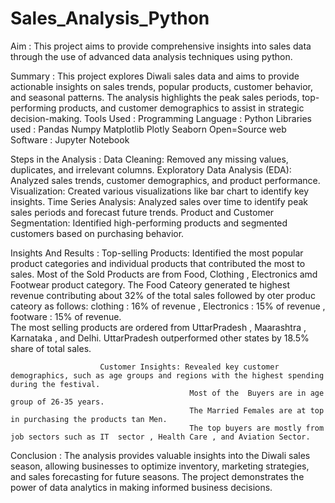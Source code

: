 # Sales_Analysis_Python
Aim : This project aims to provide comprehensive insights into sales data through the use of advanced data analysis techniques using python.

Summary : This project explores Diwali sales data and aims to provide actionable insights on sales trends, popular products, customer behavior, and seasonal patterns. The 
          analysis highlights the peak sales periods, top-performing products, and customer demographics to assist in strategic decision-making.
Tools Used : Programming Language : Python
             Libraries used : Pandas
                              Numpy
                              Matplotlib
                              Plotly
                              Seaborn
             Open=Source web Software : Jupyter Notebook

 Steps in the Analysis : 
                          Data Cleaning: Removed any missing values, duplicates, and irrelevant columns.
                          Exploratory Data Analysis (EDA): Analyzed sales trends, customer demographics, and product performance.
                          Visualization: Created various visualizations like bar chart to identify key insights.
                          Time Series Analysis: Analyzed sales over time to identify peak sales periods and forecast future trends.
                          Product and Customer Segmentation: Identified high-performing products and segmented customers based on purchasing behavior.            

Insights And Results :  Top-selling Products: Identified the most popular product categories and individual products that contributed the most to sales.
                                              Most of the Sold Products are from Food, Clothing , Electronics amd Footwear product category.
                                              The Food Cateory generated te highest revenue contributing about 32% of the total sales followed by oter produc cateory as follows:
                                              clothing : 16% of revenue , Electronics : 15% of revenue , footware : 15% of revenue.    
                                               The most selling products are ordered from UttarPradesh , Maarashtra , Karnataka , and Delhi.
                                               UttarPradesh outperformed other states by 18.5% share of total sales.
                        
                        Customer Insights: Revealed key customer demographics, such as age groups and regions with the highest spending during the festival.
                                            Most of the  Buyers are in age group of 26-35 years.
                                            The Married Females are at top in purchasing the products tan Men.
                                            The top buyers are mostly from job sectors such as IT  sector , Health Care , and Aviation Sector.

Conclusion : The analysis provides valuable insights into the Diwali sales season, allowing businesses to optimize inventory, marketing strategies, and sales forecasting for future seasons. The project demonstrates the 
             power of data analytics in making informed business decisions.                                          
                                            
                                           
                        
